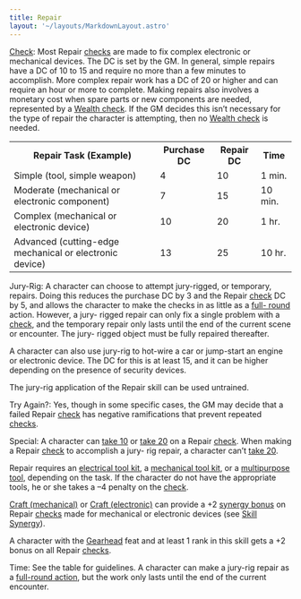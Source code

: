 ```yaml
---
title: Repair
layout: '~/layouts/MarkdownLayout.astro'
---
```

[Check](/modern.d20.srd/skills/skill.basics): Most Repair
[checks](/modern.d20.srd/skills/skill.basics) are made to fix
complex electronic or mechanical devices. The DC is set by the GM. In general,
simple repairs have a DC of 10 to 15 and require no more than a few minutes to
accomplish. More complex repair work has a DC of 20 or higher and can require
an hour or more to complete. Making repairs also involves a monetary cost when
spare parts or new components are needed, represented by a [Wealth check](/modern.d20.srd/wealth/wealth.check). If the GM decides this isn’t
necessary for the type of repair the character is attempting, then no [Wealth check](/modern.d20.srd/wealth/wealth.check) is needed.


<table> <tr> <th>Repair Task (Example)</th> <th>Purchase DC</th> <th>Repair DC</th> <th>Time</th> </tr> <tr><td> Simple (tool, simple weapon)</td><td> 4</td><td> 10</td><td> 1 min. </td></tr> <tr class="shaded"><td> Moderate (mechanical or electronic component)</td><td> 7</td><td> 15</td><td> 10 min. </td></tr> <tr><td> Complex (mechanical or electronic device)</td><td> 10</td><td> 20</td><td> 1 hr. </td></tr> <tr class="shaded"><td> Advanced (cutting-edge mechanical or electronic device)</td><td> 13</td><td> 25</td><td> 10 hr. </td></tr> </table>



Jury-Rig: A character can choose to attempt jury-rigged, or temporary,
repairs. Doing this reduces the purchase DC by 3 and the Repair
[check](/modern.d20.srd/skills/skill.basics) DC by 5, and allows the
character to make the checks in as little as a [full- round](/modern.d20.srd/combat/full.round.actions) action. However, a jury-
rigged repair can only fix a single problem with a
[check](/modern.d20.srd/skills/skill.basics), and the temporary
repair only lasts until the end of the current scene or encounter. The jury-
rigged object must be fully repaired thereafter.

A character can also use jury-rig to hot-wire a car or jump-start an engine or
electronic device. The DC for this is at least 15, and it can be higher
depending on the presence of security devices.

The jury-rig application of the Repair skill can be used untrained.

Try Again?: Yes, though in some specific cases, the GM may decide that a
failed Repair [check](/modern.d20.srd/skills/skill.basics) has
negative ramifications that prevent repeated
[checks](/modern.d20.srd/skills/skill.basics).

Special: A character can [take 10](/modern.d20.srd/skills/skill.basics) or [take 20](/modern.d20.srd/skills/skill.basics) on a Repair
[check](/modern.d20.srd/skills/skill.basics). When making a Repair
[check](/modern.d20.srd/skills/skill.basics) to accomplish a jury-
rig repair, a character can’t [take 20](/modern.d20.srd/skills/skill.basics).

Repair requires an [electrical tool kit](/modern.d20.srd/equipment/professional.equipment), a [mechanical tool kit](/modern.d20.srd/equipment/professional.equipment), or a [multipurpose tool](/modern.d20.srd/equipment/professional.equipment), depending on the
task. If the character do not have the appropriate tools, he or she takes a –4
penalty on the [check](/modern.d20.srd/skills/skill.basics).

[Craft (mechanical)](/modern.d20.srd/skills/craft.mechanical) or [Craft (electronic)](/modern.d20.srd/skills/craft.electronic) can provide a +2
[synergy bonus](/modern.d20.srd/skills/skill.basics) on Repair
[checks](/modern.d20.srd/skills/skill.basics) made for mechanical or
electronic devices (see [Skill Synergy](/modern.d20.srd/skills/skill.basics)).

A character with the [Gearhead](/modern.d20.srd/feats/gearhead) feat and at
least 1 rank in this skill gets a +2 bonus on all Repair
[checks](/modern.d20.srd/skills/skill.basics).

Time: See the table for guidelines. A character can make a jury-rig repair as
a [full-round action](/modern.d20.srd/combat/full.round.actions), but the work
only lasts until the end of the current encounter.

